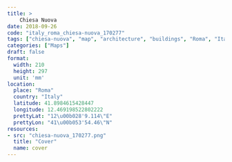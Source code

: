 ```yaml
---
title: > 
    Chiesa Nuova
date: 2018-09-26
code: "italy_roma_chiesa-nuova_170277"
tags: ["chiesa-nuova", "map", "architecture", "buildings", "Roma", "Italy"]
categories: ["Maps"]
draft: false
format:
  width: 210
  height: 297
  unit: 'mm'
location:
  place: "Roma"
  country: "Italy"
  latitude: 41.8984615428447
  longitude: 12.469198522802222
  prettyLat: "12\u00b028'9.114\"E"
  prettyLon: "41\u00b053'54.46\"N"
resources:
- src: "chiesa-nuova_170277.png"
  title: "Cover"
  name: cover
---
```

